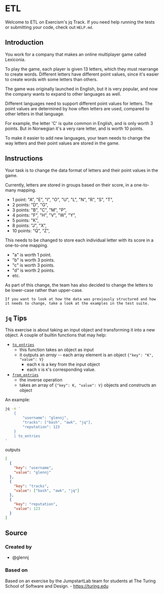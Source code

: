 # ETL

Welcome to ETL on Exercism's jq Track.
If you need help running the tests or submitting your code, check out `HELP.md`.

## Introduction

You work for a company that makes an online multiplayer game called Lexiconia.

To play the game, each player is given 13 letters, which they must rearrange to create words.
Different letters have different point values, since it's easier to create words with some letters than others.

The game was originally launched in English, but it is very popular, and now the company wants to expand to other languages as well.

Different languages need to support different point values for letters.
The point values are determined by how often letters are used, compared to other letters in that language.

For example, the letter 'C' is quite common in English, and is only worth 3 points.
But in Norwegian it's a very rare letter, and is worth 10 points.

To make it easier to add new languages, your team needs to change the way letters and their point values are stored in the game.

## Instructions

Your task is to change the data format of letters and their point values in the game.

Currently, letters are stored in groups based on their score, in a one-to-many mapping.

- 1 point: "A", "E", "I", "O", "U", "L", "N", "R", "S", "T",
- 2 points: "D", "G",
- 3 points: "B", "C", "M", "P",
- 4 points: "F", "H", "V", "W", "Y",
- 5 points: "K",
- 8 points: "J", "X",
- 10 points: "Q", "Z",

This needs to be changed to store each individual letter with its score in a one-to-one mapping.

- "a" is worth 1 point.
- "b" is worth 3 points.
- "c" is worth 3 points.
- "d" is worth 2 points.
- etc.

As part of this change, the team has also decided to change the letters to be lower-case rather than upper-case.

~~~~exercism/note
If you want to look at how the data was previously structured and how it needs to change, take a look at the examples in the test suite.
~~~~

## `jq` Tips

This exercise is about taking an input object and transforming it into a new object.
A couple of builtin functions that may help:

- [`to_entries`][x_entries]
  - this function takes an object as input
  - it outputs an _array_ -- each array element is an object `{"key": "K", "value": V}`
    - each `K` is a key from the input object
    - each `V` is `K`'s corresponding value.
- [`from_entries`][x_entries]
  - the inverse operation
  - takes an array of `{"key": K, "value": V}` objects and constructs an object

An example:

```sh
jq -n '
    {
        "username": "glennj",
        "tracks": ["bash", "awk", "jq"],
        "reputation": 123
    }
    | to_entries
'
```

outputs

```json
[
  {
    "key": "username",
    "value": "glennj"
  },
  {
    "key": "tracks",
    "value": ["bash", "awk", "jq"]
  },
  {
    "key": "reputation",
    "value": 123
  }
]
```

[x_entries]: https://jqlang.github.io/jq/manual/v1.7/#to_entries-from_entries-with_entries

## Source

### Created by

- @glennj

### Based on

Based on an exercise by the JumpstartLab team for students at The Turing School of Software and Design. - https://turing.edu